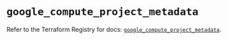 # `google_compute_project_metadata`

Refer to the Terraform Registry for docs: [`google_compute_project_metadata`](https://registry.terraform.io/providers/hashicorp/google/6.1.0/docs/resources/compute_project_metadata).
